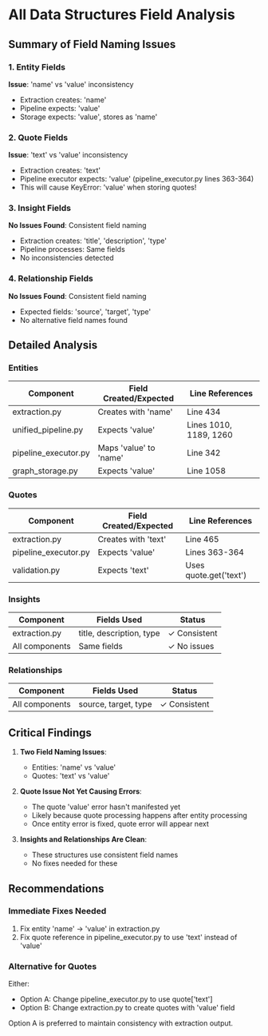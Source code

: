 # All Data Structures Field Analysis

## Summary of Field Naming Issues

### 1. Entity Fields
**Issue**: 'name' vs 'value' inconsistency
- Extraction creates: 'name'
- Pipeline expects: 'value'
- Storage expects: 'value', stores as 'name'

### 2. Quote Fields  
**Issue**: 'text' vs 'value' inconsistency
- Extraction creates: 'text'
- Pipeline executor expects: 'value' (pipeline_executor.py lines 363-364)
- This will cause KeyError: 'value' when storing quotes!

### 3. Insight Fields
**No Issues Found**: Consistent field naming
- Extraction creates: 'title', 'description', 'type'
- Pipeline processes: Same fields
- No inconsistencies detected

### 4. Relationship Fields
**No Issues Found**: Consistent field naming
- Expected fields: 'source', 'target', 'type'
- No alternative field names found

## Detailed Analysis

### Entities
| Component | Field Created/Expected | Line References |
|-----------|----------------------|-----------------|
| extraction.py | Creates with 'name' | Line 434 |
| unified_pipeline.py | Expects 'value' | Lines 1010, 1189, 1260 |
| pipeline_executor.py | Maps 'value' to 'name' | Line 342 |
| graph_storage.py | Expects 'value' | Line 1058 |

### Quotes
| Component | Field Created/Expected | Line References |
|-----------|----------------------|-----------------|
| extraction.py | Creates with 'text' | Line 465 |
| pipeline_executor.py | Expects 'value' | Lines 363-364 |
| validation.py | Expects 'text' | Uses quote.get('text') |

### Insights
| Component | Fields Used | Status |
|-----------|------------|--------|
| extraction.py | title, description, type | ✓ Consistent |
| All components | Same fields | ✓ No issues |

### Relationships
| Component | Fields Used | Status |
|-----------|------------|--------|
| All components | source, target, type | ✓ Consistent |

## Critical Findings

1. **Two Field Naming Issues**:
   - Entities: 'name' vs 'value' 
   - Quotes: 'text' vs 'value'

2. **Quote Issue Not Yet Causing Errors**:
   - The quote 'value' error hasn't manifested yet
   - Likely because quote processing happens after entity processing
   - Once entity error is fixed, quote error will appear next

3. **Insights and Relationships Are Clean**:
   - These structures use consistent field names
   - No fixes needed for these

## Recommendations

### Immediate Fixes Needed
1. Fix entity 'name' → 'value' in extraction.py
2. Fix quote reference in pipeline_executor.py to use 'text' instead of 'value'

### Alternative for Quotes
Either:
- Option A: Change pipeline_executor.py to use quote['text'] 
- Option B: Change extraction.py to create quotes with 'value' field

Option A is preferred to maintain consistency with extraction output.